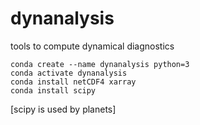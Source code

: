 # dynanalysis
tools to compute dynamical diagnostics

```
conda create --name dynanalysis python=3
conda activate dynanalysis
conda install netCDF4 xarray
conda install scipy 
```

[scipy is used by planets]

